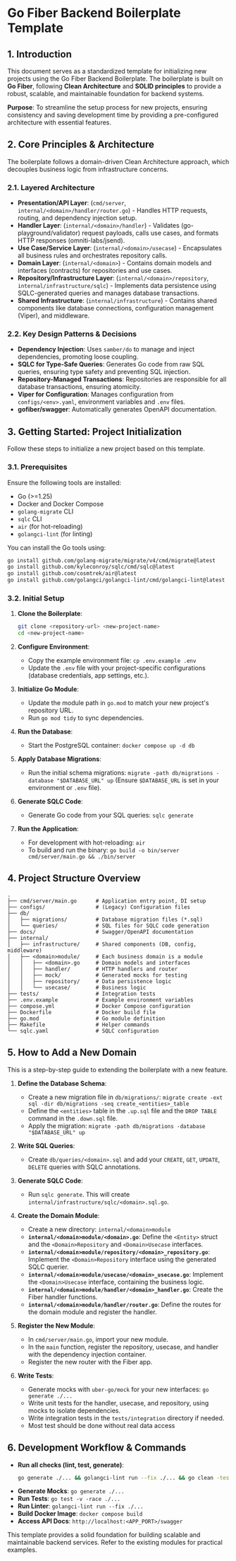 # Go Fiber Backend Boilerplate Template

## 1. Introduction

This document serves as a standardized template for initializing new projects using the Go Fiber Backend Boilerplate. The boilerplate is built on **Go Fiber**, following **Clean Architecture** and **SOLID principles** to provide a robust, scalable, and maintainable foundation for backend systems.

**Purpose**: To streamline the setup process for new projects, ensuring consistency and saving development time by providing a pre-configured architecture with essential features.

## 2. Core Principles & Architecture

The boilerplate follows a domain-driven Clean Architecture approach, which decouples business logic from infrastructure concerns.

### 2.1. Layered Architecture

-   **Presentation/API Layer**: (`cmd/server`, `internal/<domain>/handler/router.go`) - Handles HTTP requests, routing, and dependency injection setup.
-   **Handler Layer**: (`internal/<domain>/handler`) - Validates (go-playground/validator) request payloads, calls use cases, and formats HTTP responses (omniti-labs/jsend).
-   **Use Case/Service Layer**: (`internal/<domain>/usecase`) - Encapsulates all business rules and orchestrates repository calls.
-   **Domain Layer**: (`internal/<domain>`) - Contains domain models and interfaces (contracts) for repositories and use cases.
-   **Repository/Infrastructure Layer**: (`internal/<domain>/repository`, `internal/infrastructure/sqlc`) - Implements data persistence using SQLC-generated queries and manages database transactions.
-   **Shared Infrastructure**: (`internal/infrastructure`) - Contains shared components like database connections, configuration management (Viper), and middleware.

### 2.2. Key Design Patterns & Decisions

-   **Dependency Injection**: Uses `samber/do` to manage and inject dependencies, promoting loose coupling.
-   **SQLC for Type-Safe Queries**: Generates Go code from raw SQL queries, ensuring type safety and preventing SQL injection.
-   **Repository-Managed Transactions**: Repositories are responsible for all database transactions, ensuring atomicity.
-   **Viper for Configuration**: Manages configuration from `configs/<env>.yaml`, environment variables and `.env` files.
-   **gofiber/swagger**: Automatically generates OpenAPI documentation.

## 3. Getting Started: Project Initialization

Follow these steps to initialize a new project based on this template.

### 3.1. Prerequisites

Ensure the following tools are installed:
-   Go (>=1.25)
-   Docker and Docker Compose
-   `golang-migrate` CLI
-   `sqlc` CLI
-   `air` (for hot-reloading)
-   `golangci-lint` (for linting)

You can install the Go tools using:
```bash
go install github.com/golang-migrate/migrate/v4/cmd/migrate@latest
go install github.com/kyleconroy/sqlc/cmd/sqlc@latest
go install github.com/cosmtrek/air@latest
go install github.com/golangci/golangci-lint/cmd/golangci-lint@latest
```

### 3.2. Initial Setup

1.  **Clone the Boilerplate**:
    ```bash
    git clone <repository-url> <new-project-name>
    cd <new-project-name>
    ```

2.  **Configure Environment**:
    -   Copy the example environment file: `cp .env.example .env`
    -   Update the `.env` file with your project-specific configurations (database credentials, app settings, etc.).

3.  **Initialize Go Module**:
    -   Update the module path in `go.mod` to match your new project's repository URL.
    -   Run `go mod tidy` to sync dependencies.

4.  **Run the Database**:
    -   Start the PostgreSQL container: `docker compose up -d db`

5.  **Apply Database Migrations**:
    -   Run the initial schema migrations: `migrate -path db/migrations -database "$DATABASE_URL" up`
    (Ensure `$DATABASE_URL` is set in your environment or `.env` file).

6.  **Generate SQLC Code**:
    -   Generate Go code from your SQL queries: `sqlc generate`

7.  **Run the Application**:
    -   For development with hot-reloading: `air`
    -   To build and run the binary: `go build -o bin/server cmd/server/main.go && ./bin/server`

## 4. Project Structure Overview

```
.
├── cmd/server/main.go      # Application entry point, DI setup
├── configs/                # (Legacy) Configuration files
├── db/
│   ├── migrations/         # Database migration files (*.sql)
│   └── queries/            # SQL files for SQLC code generation
├── docs/                   # Swagger/OpenAPI documentation
├── internal/
│   ├── infrastructure/     # Shared components (DB, config, middleware)
│   ├── <domain>module/     # Each business domain is a module
│   │   ├── <domain>.go     # Domain models and interfaces
│   │   ├── handler/        # HTTP handlers and router
│   │   ├── mock/           # Generated mocks for testing
│   │   ├── repository/     # Data persistence logic
│   │   └── usecase/        # Business logic
├── tests/                  # Integration tests
├── .env.example            # Example environment variables
├── compose.yml             # Docker Compose configuration
├── Dockerfile              # Docker build file
├── go.mod                  # Go module definition
├── Makefile                # Helper commands
└── sqlc.yaml               # SQLC configuration
```

## 5. How to Add a New Domain

This is a step-by-step guide to extending the boilerplate with a new feature.

1.  **Define the Database Schema**:
    -   Create a new migration file in `db/migrations/`:
        `migrate create -ext sql -dir db/migrations -seq create_<entities>_table`
    -   Define the `<entities>` table in the `.up.sql` file and the `DROP TABLE` command in the `.down.sql` file.
    -   Apply the migration: `migrate -path db/migrations -database "$DATABASE_URL" up`

2.  **Write SQL Queries**:
    -   Create `db/queries/<domain>.sql` and add your `CREATE`, `GET`, `UPDATE`, `DELETE` queries with SQLC annotations.

3.  **Generate SQLC Code**:
    -   Run `sqlc generate`. This will create `internal/infrastructure/sqlc/<domain>.sql.go`.

4.  **Create the Domain Module**:
    -   Create a new directory: `internal/<domain>module`
    -   **`internal/<domain>module/<domain>.go`**: Define the `<Entity>` struct and the `<Domain>Repository` and `<Domain>Usecase` interfaces.
    -   **`internal/<domain>module/repository/<domain>_repository.go`**: Implement the `<Domain>Repository` interface using the generated SQLC querier.
    -   **`internal/<domain>module/usecase/<domain>_usecase.go`**: Implement the `<Domain>Usecase` interface, containing the business logic.
    -   **`internal/<domain>module/handler/<domain>_handler.go`**: Create the Fiber handler functions.
    -   **`internal/<domain>module/handler/router.go`**: Define the routes for the domain module and register the handler.

5.  **Register the New Module**:
    -   In `cmd/server/main.go`, import your new module.
    -   In the `main` function, register the repository, usecase, and handler with the dependency injection container.
    -   Register the new router with the Fiber app.

6.  **Write Tests**:
    -   Generate mocks with `uber-go/mock` for your new interfaces: `go generate ./...`
    -   Write unit tests for the handler, usecase, and repository, using mocks to isolate dependencies.
    -   Write integration tests in the `tests/integration` directory if needed.
    -   Most test should be done without real data access

## 6. Development Workflow & Commands

-   **Run all checks (lint, test, generate)**:
    ```bash
    go generate ./... && golangci-lint run --fix ./... && go clean -testcache && go test -v -race ./...
    ```
-   **Generate Mocks**: `go generate ./...`
-   **Run Tests**: `go test -v -race ./...`
-   **Run Linter**: `golangci-lint run --fix ./...`
-   **Build Docker Image**: `docker compose build`
-   **Access API Docs**: `http://localhost:<APP_PORT>/swagger`

This template provides a solid foundation for building scalable and maintainable backend services. Refer to the existing modules for practical examples.